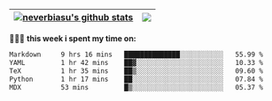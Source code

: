 | <a href="https://github.com/neverbiasu"><img align="center" src="https://github-readme-stats.vercel.app/api?username=neverbiasu&theme=dracula&show_icons=true&hide_border=true&count_private=true" alt="neverbiasu's github stats" /></a> | <a href="https://github.com/neverbiasu"><img align="center" src="https://github-readme-stats.vercel.app/api/top-langs/?username=neverbiasu&theme=dracula&show_icons=true&hide_border=true&layout=compact" /></a> |
| ------------- | ------------- |

👨🏾‍💻 **this week i spent my time on:**
<!--START_SECTION:waka-->

```txt
Markdown     9 hrs 16 mins   ██████████████░░░░░░░░░░░   55.99 %
YAML         1 hr 42 mins    ██▓░░░░░░░░░░░░░░░░░░░░░░   10.33 %
TeX          1 hr 35 mins    ██▒░░░░░░░░░░░░░░░░░░░░░░   09.60 %
Python       1 hr 17 mins    ██░░░░░░░░░░░░░░░░░░░░░░░   07.84 %
MDX          53 mins         █▒░░░░░░░░░░░░░░░░░░░░░░░   05.37 %
```

<!--END_SECTION:waka-->
